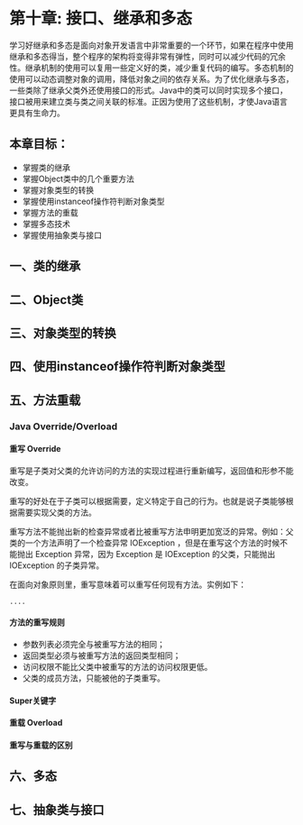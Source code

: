 # 第十章: 接口、继承和多态 #
学习好继承和多态是面向对象开发语言中非常重要的一个环节，如果在程序中使用继承和多态得当，整个程序的架构将变得非常有弹性，同时可以减少代码的冗余性。继承机制的使用可以复用一些定义好的类，减少重复代码的编写。多态机制的使用可以动态调整对象的调用，降低对象之间的依存关系。为了优化继承与多态，一些类除了继承父类外还使用接口的形式。Java中的类可以同时实现多个接口，接口被用来建立类与类之间关联的标准。正因为使用了这些机制，才使Java语言更具有生命力。

## 本章目标：
- 掌握类的继承
- 掌握Object类中的几个重要方法
- 掌握对象类型的转换
- 掌握使用instanceof操作符判断对象类型
- 掌握方法的重载
- 掌握多态技术
- 掌握使用抽象类与接口

## 一、类的继承 ##

## 二、Object类 ##

## 三、对象类型的转换 ##

## 四、使用instanceof操作符判断对象类型 ##

## 五、方法重载 ##
### Java Override/Overload ###
#### 重写 Override
重写是子类对父类的允许访问的方法的实现过程进行重新编写，返回值和形参不能改变。

重写的好处在于子类可以根据需要，定义特定于自己的行为。也就是说子类能够根据需要实现父类的方法。

重写方法不能抛出新的检查异常或者比被重写方法申明更加宽泛的异常。例如：父类的一个方法声明了一个检查异常 IOException ，但是在重写这个方法的时候不能抛出 Exception 异常，因为 Exception 是 IOException 的父类，只能抛出 IOException 的子类异常。

在面向对象原则里，重写意味着可以重写任何现有方法。实例如下：

	....

#### 方法的重写规则 ####
- 参数列表必须完全与被重写方法的相同；
- 返回类型必须与被重写方法的返回类型相同；
- 访问权限不能比父类中被重写的方法的访问权限更低。
- 父类的成员方法，只能被他的子类重写。

#### Super关键字
#### 重载 Overload
#### 重写与重载的区别

## 六、多态 ##

## 七、抽象类与接口 ##